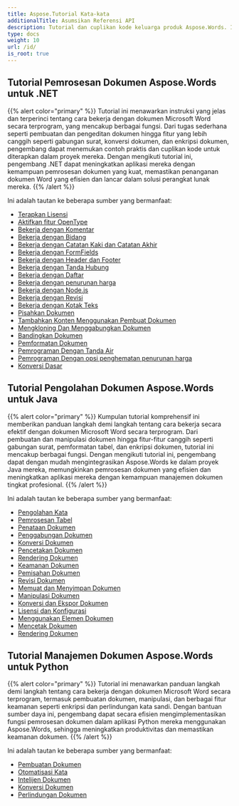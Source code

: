 ```yaml
---
title: Aspose.Tutorial Kata-kata
additionalTitle: Asumsikan Referensi API
description: Tutorial dan cuplikan kode keluarga produk Aspose.Words. Ini mencakup tutorial dasar dan lanjutan penggunaan Aspose.Words.
type: docs
weight: 10
url: /id/
is_root: true
---
```


## Tutorial Pemrosesan Dokumen Aspose.Words untuk .NET
{{% alert color="primary" %}}
Tutorial ini menawarkan instruksi yang jelas dan terperinci tentang cara bekerja dengan dokumen Microsoft Word secara terprogram, yang mencakup berbagai fungsi. Dari tugas sederhana seperti pembuatan dan pengeditan dokumen hingga fitur yang lebih canggih seperti gabungan surat, konversi dokumen, dan enkripsi dokumen, pengembang dapat menemukan contoh praktis dan cuplikan kode untuk diterapkan dalam proyek mereka. Dengan mengikuti tutorial ini, pengembang .NET dapat meningkatkan aplikasi mereka dengan kemampuan pemrosesan dokumen yang kuat, memastikan penanganan dokumen Word yang efisien dan lancar dalam solusi perangkat lunak mereka. 
{{% /alert %}}

Ini adalah tautan ke beberapa sumber yang bermanfaat:
- [Terapkan Lisensi](./net/apply-license/)   
- [Aktifkan fitur OpenType](./net/enable-opentype-features/)   
- [Bekerja dengan Komentar](./net/working-with-comments/)   
- [Bekerja dengan Bidang](./net/working-with-fields/)   
- [Bekerja dengan Catatan Kaki dan Catatan Akhir](./net/working-with-footnote-and-endnote/)   
- [Bekerja dengan FormFields](./net/working-with-formfields/)   
- [Bekerja dengan Header dan Footer](./net/working-with-headers-and-footers/)   
- [Bekerja dengan Tanda Hubung](./net/working-with-hyphenation/)   
- [Bekerja dengan Daftar](./net/working-with-list/)   
- [Bekerja dengan penurunan harga](./net/working-with-markdown/)   
- [Bekerja dengan Node.js](./net/working-with-node/)   
- [Bekerja dengan Revisi](./net/working-with-revisions/)   
- [Bekerja dengan Kotak Teks](./net/working-with-textboxes/)   
- [Pisahkan Dokumen](./net/split-document/)   
- [Tambahkan Konten Menggunakan Pembuat Dokumen](./net/add-content-using-documentbuilder/)
- [Mengkloning Dan Menggabungkan Dokumen](./net/clone-and-combine-documents/) 
- [Bandingkan Dokumen](./net/compare-documents/) 
- [Pemformatan Dokumen](./net/document-formatting/)      
- [Pemrograman Dengan Tanda Air](./net/programming-with-watermark/)    
- [Pemrograman Dengan opsi penghematan penurunan harga](./net/programming-with-markdownsaveoptions/)   
- [Konversi Dasar](./net/basic-conversions/)   

## Tutorial Pengolahan Dokumen Aspose.Words untuk Java
{{% alert color="primary" %}}
Kumpulan tutorial komprehensif ini memberikan panduan langkah demi langkah tentang cara bekerja secara efektif dengan dokumen Microsoft Word secara terprogram. Dari pembuatan dan manipulasi dokumen hingga fitur-fitur canggih seperti gabungan surat, pemformatan tabel, dan enkripsi dokumen, tutorial ini mencakup berbagai fungsi. Dengan mengikuti tutorial ini, pengembang dapat dengan mudah mengintegrasikan Aspose.Words ke dalam proyek Java mereka, memungkinkan pemrosesan dokumen yang efisien dan meningkatkan aplikasi mereka dengan kemampuan manajemen dokumen tingkat profesional. 
{{% /alert %}}

Ini adalah tautan ke beberapa sumber yang bermanfaat:
- [Pengolahan Kata](./java/word-processing/)  
- [Pemrosesan Tabel](./java/table-processing/)
- [Penataan Dokumen](./java/document-styling/)
- [Penggabungan Dokumen](./java/document-merging/)
- [Konversi Dokumen](./java/document-converting/)
- [Pencetakan Dokumen](./java/document-printing/)
- [Rendering Dokumen](./java/document-rendering/)
- [Keamanan Dokumen](./java/document-security/)
- [Pemisahan Dokumen](./java/document-splitting/)
- [Revisi Dokumen](./java/document-revision/)
- [Memuat dan Menyimpan Dokumen](./java/document-loading-and-saving/)
- [Manipulasi Dokumen](./java/document-manipulation/)
- [Konversi dan Ekspor Dokumen](./java/document-conversion-and-export/)
- [Lisensi dan Konfigurasi](./java/licensing-and-configuration/)
- [Menggunakan Elemen Dokumen](./java/using-document-elements/)
- [Mencetak Dokumen](./java/printing-documents/)
- [Rendering Dokumen](./java/rendering-documents/)

## Tutorial Manajemen Dokumen Aspose.Words untuk Python
{{% alert color="primary" %}}
Tutorial ini menawarkan panduan langkah demi langkah tentang cara bekerja dengan dokumen Microsoft Word secara terprogram, termasuk pembuatan dokumen, manipulasi, dan berbagai fitur keamanan seperti enkripsi dan perlindungan kata sandi. Dengan bantuan sumber daya ini, pengembang dapat secara efisien mengimplementasikan fungsi pemrosesan dokumen dalam aplikasi Python mereka menggunakan Aspose.Words, sehingga meningkatkan produktivitas dan memastikan keamanan dokumen. 
{{% /alert %}}

Ini adalah tautan ke beberapa sumber yang bermanfaat:
- [Pembuatan Dokumen](./python-net/document-creation/)  
- [Otomatisasi Kata](./python-net/word-automation/)
- [Intelijen Dokumen](./python-net/document-intelligence/)
- [Konversi Dokumen](./python-net/document-conversion/)
- [Perlindungan Dokumen](./python-net/document-protection/)